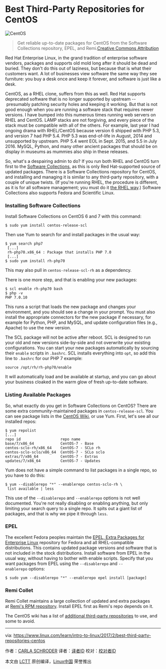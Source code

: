 Best Third-Party Repositories for CentOS
============================================================


 ![CentOS](https://www.linux.com/sites/lcom/files/styles/rendered_file/public/centos.png?itok=YRMQVk7U "CentOS") 
>Get reliable up-to-date packages for CentOS from the Software Collections repository, EPEL, and Remi.[Creative Commons Attribution][1]

Red Hat Enterprise Linux, in the grand tradition of enterprise software vendors, packages and supports old mold long after it should be dead and buried. They don't do this out of laziness, but because that is what their customers want. A lot of businesses view software the same way they see furniture: you buy a desk once and keep it forever, and software is just like a desk.

CentOS, as a RHEL clone, suffers from this as well. Red Hat supports deprecated software that is no longer supported by upstream -- presumably patching security holes and keeping it working. But that is not good enough when you are running a software stack that requires newer versions. I have bumped into this numerous times running web servers on RHEL and CentOS. LAMP stacks are not forgiving, and every piece of the stack must be compatible with all of the others. For example, last year I had ongoing drama with RHEL/CentOS because version 6 shipped with PHP 5.3, and version 7 had PHP 5.4\. PHP 5.3 was end-of-life in August, 2014 and unsupported by upstream. PHP 5.4 went EOL in Sept. 2015, and 5.5 in July 2016\. MySQL, Python, and many other ancient packages that should be on display in museums as mummies also ship in these releases.

So, what's a despairing admin to do? If you run both RHEL and CentOS turn first to the [Software Collections][3], as this is only Red Hat-supported source of updated packages. There is a Software Collections repository for CentOS, and installing and managing it is similar to any third-party repository, with a couple of unique twists. (If you're running RHEL, the procedure is different, as it is for all software management; you must do it [the RHEL way][4].) Software Collections also supports Fedora and Scientific Linux.

### Installing Software Collections

Install Software Collections on CentOS 6 and 7 with this command:

```
$ sudo yum install centos-release-scl
```

Then use Yum to search for and install packages in the usual way:

```
$ yum search php7
 [...]
 rh-php70.x86_64 : Package that installs PHP 7.0
 [...]
$ sudo yum install rh-php70 
```

This may also pull in `centos-release-scl-rh` as a dependency.

There is one more step, and that is enabling your new packages:

```
$ scl enable rh-php70 bash
$ php -v
PHP 7.0.10
```

This runs a script that loads the new package and changes your environment, and you should see a change in your prompt. You must also install the appropriate connectors for the new package if necessary, for example for Python, PHP, and MySQL, and update configuration files (e.g., Apache) to use the new version.

The SCL package will not be active after reboot. SCL is designed to run your old and new versions side-by-side and not overwrite your existing configurations. You can start your new packages automatically by sourcing their `enable` scripts in `.bashrc`. SCL installs everything into `opt`, so add this line to `.bashrc` for our PHP 7 example:

```
source /opt/rh/rh-php70/enable
```

It will automatically load and be available at startup, and you can go about your business cloaked in the warm glow of fresh up-to-date software.

### Listing Available Packages

So, what exactly do you get in Software Collections on CentOS? There are some extra community-maintained packages in `centos-release-scl`. You can see package lists in the [CentOS Wiki][5], or use Yum. First, let's see all our installed repos:

```
$ yum repolist
[...]
repo id                  repo name
base/7/x86_64            CentOS-7 - Base
centos-sclo-rh/x86_64    CentOS-7 - SCLo rh
centos-sclo-sclo/x86_64  CentOS-7 - SCLo sclo
extras/7/x86_64          CentOS-7 - Extras
updates/7/x86_64         CentOS-7 - Updates
```

Yum does not have a simple command to list packages in a single repo, so you have to do this:

```
$ yum --disablerepo "*" --enablerepo centos-sclo-rh \
 list available | less
```

This use of the `--disablerepo` and `--enablerepo` options is not well documented. You're not really disabling or enabling anything, but only limiting your search query to a single repo. It spits out a giant list of packages, and that is why we pipe it through `less`.

### EPEL

The excellent Fedora peoples maintain the [EPEL, Extra Packages for Enterprise Linux][6] repository for Fedora and all RHEL-compatible distributions. This contains updated package versions and software that is not included in the stock distributions. Install software from EPEL in the usual way, without having to bother with enable scripts. Specify that you want packages from EPEL using the `--disablerepo` and `--enablerepo` options:

```
$ sudo yum --disablerepo "*" --enablerepo epel install [package]
```

### Remi Collet

Remi Collet maintains a large collection of updated and extra packages at [Remi's RPM repository][7]. Install EPEL first as Remi's repo depends on it.

The CentOS wiki has a list of [additional third-party repositories][8] to use, and some to avoid.

--------------------------------------------------------------------------------

via: https://www.linux.com/learn/intro-to-linux/2017/2/best-third-party-repositories-centos

作者：[CARLA SCHRODER][a]
译者：[译者ID](https://github.com/译者ID)
校对：[校对者ID](https://github.com/校对者ID)

本文由 [LCTT](https://github.com/LCTT/TranslateProject) 原创编译，[Linux中国](https://linux.cn/) 荣誉推出

[a]:https://www.linux.com/users/cschroder
[1]:https://www.linux.com/licenses/category/creative-commons-attribution
[2]:https://www.linux.com/files/images/centospng
[3]:https://www.softwarecollections.org/en/
[4]:https://access.redhat.com/solutions/472793
[5]:https://wiki.centos.org/SpecialInterestGroup/SCLo/CollectionsList
[6]:https://fedoraproject.org/wiki/EPEL
[7]:http://rpms.remirepo.net/
[8]:https://wiki.centos.org/AdditionalResources/Repositories
